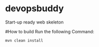 # devopsbuddy
Start-up ready web skeleton

#How to build
Run the following Command:
```
mvn clean install
```
